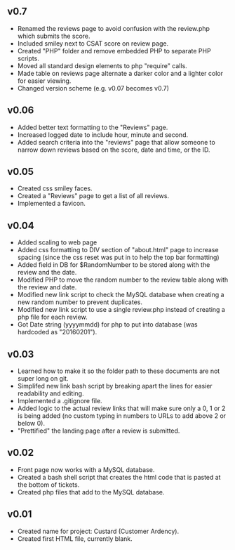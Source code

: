 v0.7
-----

 - Renamed the reviews page to avoid confusion with the review.php which submits the score.
 - Included smiley next to CSAT score on review page.
 - Created "PHP" folder and remove embedded PHP to separate PHP scripts.
 - Moved all standard design elements to php "require" calls.
 - Made table on reviews page alternate a darker color and a lighter color for easier viewing.
 - Changed version scheme (e.g. v0.07 becomes v0.7)

v0.06
-----

 - Added better text formatting to the "Reviews" page.
 - Increased logged date to include hour, minute and second.
 - Added search criteria into the "reviews" page that allow someone to narrow down reviews based on the score, date and time, or the ID.

v0.05
-----

 - Created css smiley faces.
 - Created a "Reviews" page to get a list of all reviews.
 - Implemented a favicon.

v0.04
-----

 - Added scaling to web page
 - Added css formatting to DIV section of "about.html" page to increase spacing (since the css reset was put in to help the top bar formatting)
 - Added field in DB for $RandomNumber to be stored along with the review and the date.
 - Modified PHP to move the random number to the review table along with the review and date.
 - Modified new link script to check the MySQL database when creating a new random number to prevent duplicates.
 - Modified new link script to use a single review.php instead of creating a php file for each review.
 - Got Date string (yyyymmdd) for php to put into database (was hardcoded as "20160201").

v0.03
-----

 -  Learned how to make it so the folder path to these documents are not super long on git.
 -  Simplifed new link bash script by breaking apart the lines for easier readability and editing.
 -  Implemented a .gitignore file.
 -  Added logic to the actual review links that will make sure only a 0, 1 or 2 is being added (no custom typing in numbers to URLs to add above 2 or below 0).
 - "Prettified" the landing page after a review is submitted.

v0.02
-----

 - Front page now works with a MySQL database.
 - Created a bash shell script that creates the html code that is pasted at the bottom of tickets.
 - Created php files that add to the MySQL database.

v0.01
-----

 - Created name for project: Custard (Customer Ardency).
 - Created first HTML file, currently blank.
